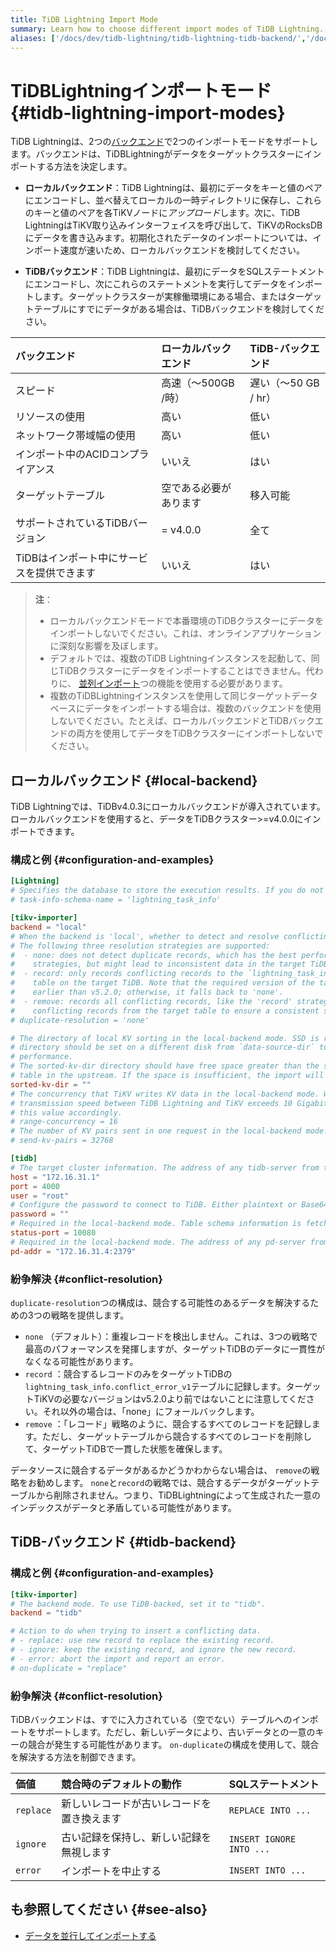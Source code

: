 ```yaml
---
title: TiDB Lightning Import Mode
summary: Learn how to choose different import modes of TiDB Lightning.
aliases: ['/docs/dev/tidb-lightning/tidb-lightning-tidb-backend/','/docs/dev/reference/tools/tidb-lightning/tidb-backend/','/tidb/dev/tidb-lightning-tidb-backend','/docs/dev/loader-overview/','/docs/dev/reference/tools/loader/','/docs/dev/load-misuse-handling/','/docs/dev/reference/tools/error-case-handling/load-misuse-handling/','/tidb/dev/load-misuse-handling','/tidb/dev/loader-overview/']
---
```


# TiDBLightningインポートモード {#tidb-lightning-import-modes}

TiDB Lightningは、2つの[バックエンド](/tidb-lightning/tidb-lightning-glossary.md#back-end)で2つのインポートモードをサポートします。バックエンドは、TiDBLightningがデータをターゲットクラスターにインポートする方法を決定します。

-   <strong>ローカルバックエンド</strong>：TiDB Lightningは、最初にデータをキーと値のペアにエンコードし、並べ替えてローカルの一時ディレクトリに保存し、これらのキーと値のペアを各TiKVノードに<em>アップロード</em>します。次に、TiDB LightningはTiKV取り込みインターフェイスを呼び出して、TiKVのRocksDBにデータを書き込みます。初期化されたデータのインポートについては、インポート速度が速いため、ローカルバックエンドを検討してください。

-   <strong>TiDBバックエンド</strong>：TiDB Lightningは、最初にデータをSQLステートメントにエンコードし、次にこれらのステートメントを実行してデータをインポートします。ターゲットクラスターが実稼働環境にある場合、またはターゲットテーブルにすでにデータがある場合は、TiDBバックエンドを検討してください。

| バックエンド                  | ローカルバックエンド      | TiDB-バックエンド     |
| :---------------------- | :-------------- | :-------------- |
| スピード                    | 高速（〜500GB /時）   | 遅い（〜50 GB / hr） |
| リソースの使用                 | 高い              | 低い              |
| ネットワーク帯域幅の使用            | 高い              | 低い              |
| インポート中のACIDコンプライアンス     | いいえ             | はい              |
| ターゲットテーブル               | 空である必要があります     | 移入可能            |
| サポートされているTiDBバージョン      | <p>= v4.0.0</p> | 全て              |
| TiDBはインポート中にサービスを提供できます | いいえ             | はい              |

> <strong>注</strong>：
>
> -   ローカルバックエンドモードで本番環境のTiDBクラスターにデータをインポートしないでください。これは、オンラインアプリケーションに深刻な影響を及ぼします。
> -   デフォルトでは、複数のTiDB Lightningインスタンスを起動して、同じTiDBクラスターにデータをインポートすることはできません。代わりに、 [並列インポート](/tidb-lightning/tidb-lightning-distributed-import.md)つの機能を使用する必要があります。
> -   複数のTiDBLightningインスタンスを使用して同じターゲットデータベースにデータをインポートする場合は、複数のバックエンドを使用しないでください。たとえば、ローカルバックエンドとTiDBバックエンドの両方を使用してデータをTiDBクラスターにインポートしないでください。

## ローカルバックエンド {#local-backend}

TiDB Lightningでは、TiDBv4.0.3にローカルバックエンドが導入されています。ローカルバックエンドを使用すると、データをTiDBクラスター&gt;=v4.0.0にインポートできます。

### 構成と例 {#configuration-and-examples}

```toml
[Lightning]
# Specifies the database to store the execution results. If you do not want to create this schema, set this value to an empty string.
# task-info-schema-name = 'lightning_task_info'

[tikv-importer]
backend = "local"
# When the backend is 'local', whether to detect and resolve conflicting records (unique key conflict).
# The following three resolution strategies are supported:
#  - none: does not detect duplicate records, which has the best performance in the three
#    strategies, but might lead to inconsistent data in the target TiDB.
#  - record: only records conflicting records to the `lightning_task_info.conflict_error_v1`
#    table on the target TiDB. Note that the required version of the target TiKV is not
#    earlier than v5.2.0; otherwise, it falls back to 'none'.
#  - remove: records all conflicting records, like the 'record' strategy. But it removes all
#    conflicting records from the target table to ensure a consistent state in the target TiDB.
# duplicate-resolution = 'none'

# The directory of local KV sorting in the local-backend mode. SSD is recommended, and the
# directory should be set on a different disk from `data-source-dir` to improve import
# performance.
# The sorted-kv-dir directory should have free space greater than the size of the largest
# table in the upstream. If the space is insufficient, the import will fail.
sorted-kv-dir = ""
# The concurrency that TiKV writes KV data in the local-backend mode. When the network
# transmission speed between TiDB Lightning and TiKV exceeds 10 Gigabit, you can increase
# this value accordingly.
# range-concurrency = 16
# The number of KV pairs sent in one request in the local-backend mode.
# send-kv-pairs = 32768

[tidb]
# The target cluster information. The address of any tidb-server from the cluster.
host = "172.16.31.1"
port = 4000
user = "root"
# Configure the password to connect to TiDB. Either plaintext or Base64 encoded.
password = ""
# Required in the local-backend mode. Table schema information is fetched from TiDB via this status-port.
status-port = 10080
# Required in the local-backend mode. The address of any pd-server from the cluster.
pd-addr = "172.16.31.4:2379"
```

### 紛争解決 {#conflict-resolution}

`duplicate-resolution`つの構成は、競合する可能性のあるデータを解決するための3つの戦略を提供します。

-   `none` （デフォルト）：重複レコードを検出しません。これは、3つの戦略で最高のパフォーマンスを発揮しますが、ターゲットTiDBのデータに一貫性がなくなる可能性があります。
-   `record` ：競合するレコードのみをターゲットTiDBの`lightning_task_info.conflict_error_v1`テーブルに記録します。ターゲットTiKVの必要なバージョンはv5.2.0より前ではないことに注意してください。それ以外の場合は、「none」にフォールバックします。
-   `remove` ：「レコード」戦略のように、競合するすべてのレコードを記録します。ただし、ターゲットテーブルから競合するすべてのレコードを削除して、ターゲットTiDBで一貫した状態を確保します。

データソースに競合するデータがあるかどうかわからない場合は、 `remove`の戦略をお勧めします。 `none`と`record`の戦略では、競合するデータがターゲットテーブルから削除されません。つまり、TiDBLightningによって生成された一意のインデックスがデータと矛盾している可能性があります。

## TiDB-バックエンド {#tidb-backend}

### 構成と例 {#configuration-and-examples}

```toml
[tikv-importer]
# The backend mode. To use TiDB-backed, set it to "tidb".
backend = "tidb"

# Action to do when trying to insert a conflicting data.
# - replace: use new record to replace the existing record.
# - ignore: keep the existing record, and ignore the new record.
# - error: abort the import and report an error.
# on-duplicate = "replace"
```

### 紛争解決 {#conflict-resolution}

TiDBバックエンドは、すでに入力されている（空でない）テーブルへのインポートをサポートします。ただし、新しいデータにより、古いデータとの一意のキーの競合が発生する可能性があります。 `on-duplicate`の構成を使用して、競合を解決する方法を制御できます。

| 価値        | 競合時のデフォルトの動作          | SQLステートメント               |
| :-------- | :-------------------- | :----------------------- |
| `replace` | 新しいレコードが古いレコードを置き換えます | `REPLACE INTO ...`       |
| `ignore`  | 古い記録を保持し、新しい記録を無視します  | `INSERT IGNORE INTO ...` |
| `error`   | インポートを中止する            | `INSERT INTO ...`        |

## も参照してください {#see-also}

-   [データを並行してインポートする](/tidb-lightning/tidb-lightning-distributed-import.md)
